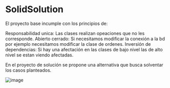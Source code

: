 # SolidSolution

El proyecto base incumple con los principios de:

Responsabilidad unica: Las clases realizan opeaciones que no les corresponde.
Abierto cerrado: Si necesitamos modificar la conexión a la bd por ejemplo necesitamos modificar la clase de ordenes.
Inversión de dependencias: Si hay una afectación en las clases de bajo nivel las de alto nivel se estan viendo afectadas.

En el proyecto de solución se propone una alternativa que busca solventar los casos planteados.

![image](https://github.com/user-attachments/assets/9dc0a5cd-2e14-42c9-922c-ef8a0df1f634)
